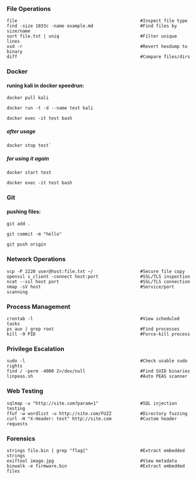### File Operations
```
file                                               #Inspect file type
find -size 1033c -name example.md                  #Find files by size/name
sort file.txt | uniq                               #Filter unique lines
xxd -r                                             #Revert hexdump to binary
diff                                               #Compare files/dirs
```

### Docker
#### runing kali in docker speedrun:
```
docker pull kali

docker run -t -d --name test kali

docker exec -it test bash
```
##### after usage
```
docker stop test`
```
##### for using it again
```
docker start test

docker exec -it test bash

```

### Git
#### pushing files:
```
git add .

git commit -m "hello"

git push origin
```

### Network Operations
```
scp -P 2220 user@host:file.txt ~/                  #Secure file copy
openssl s_client -connect host:port                #SSL/TLS inspection
ncat --ssl host port                               #SSL/TLS connection
nmap -sV host                                      #Service/port scanning
```

### Process Management
```
crontab -l                                         #View scheduled tasks
ps aux | grep root                                 #Find processes
kill -9 PID                                        #Force-kill process
```

### Privilege Escalation
```
sudo -l                                            #Check usable sudo rights
find / -perm -4000 2>/dev/null                     #Find SUID binaries
linpeas.sh                                         #Auto PEAS scanner
```

### Web Testing
```
sqlmap -u "http://site.com?param=1"                #SQL injection testing
ffuf -w wordlist -u http://site.com/FUZZ           #Directory fuzzing
curl -H "X-Header: test" http://site.com           #Custom header requests
```

### Forensics
```
strings file.bin | grep "flag{"                    #Extract embedded strings
exiftool image.jpg                                 #View metadata
binwalk -e firmware.bin                            #Extract embedded files
```

